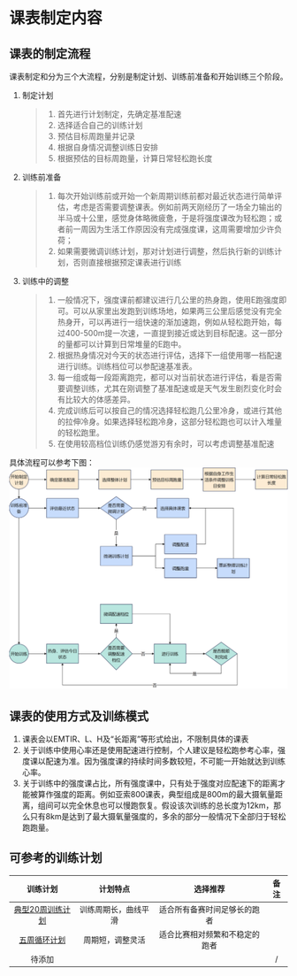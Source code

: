# 课表制定内容

## 课表的制定流程

课表制定和分为三个大流程，分别是制定计划、训练前准备和开始训练三个阶段。

1. 制定计划
    >1. 首先进行计划制定，先确定基准配速
    >2. 选择适合自己的训练计划
    >3. 预估目标周跑量并记录
    >4. 根据自身情况调整训练日安排
    >5. 根据预估的目标周跑量，计算日常轻松跑长度

2. 训练前准备
    >1. 每次开始训练前或开始一个新周期训练前都对最近状态进行简单评估，考虑是否需要调整课表。例如前两天刚经历了一场全力输出的半马或十公里，感觉身体略微疲惫，于是将强度课改为轻松跑；或者前一周因为生活工作原因没有完成强度课，这周需要增加少许负荷；
    >2. 如果需要微调训练计划，那对计划进行调整，然后执行新的训练计划，否则直接根据预定课表进行训练

3. 训练中的调整
    >1. 一般情况下，强度课前都建议进行几公里的热身跑，使用E跑强度即可。可以从家里出发跑到训练场地，如果两三公里后感觉没有完全热身开，可以再进行一组快速的渐加速跑，例如从轻松跑开始，每过400-500m提一次速，一直提到接近或达到目标配速。这一部分的量都可以计算到日常堆量的E跑中。
    >2. 根据热身情况对今天的状态进行评估，选择下一组使用哪一档配速进行训练。训练档位可以参配速基准表。
    >3. 每一组或每一段距离跑完，都可以对当前状态进行评估，看是否需要调整训练，尤其在刚调整了基准配速或是天气发生剧烈变化时会有比较大的体感差异。
    >4. 完成训练后可以按自己的情况选择轻松跑几公里冷身，或进行其他的拉伸冷身。如果选择轻松跑冷身，这部分轻松跑也可以计入堆量的轻松跑里。
    >5. 在使用较高档位训练仍感觉游刃有余时，可以考虑调整基准配速

具体流程可以参考下图：
![课表制定流程](../../image/plan_make_flowchart.png)

## 课表的使用方式及训练模式

1. 课表会以EMTIR、L、H及“长距离”等形式给出，不限制具体的课表
2. 关于训练中使用心率还是使用配速进行控制，个人建议是轻松跑参考心率，强度课以配速为准。因为强度课的持续时间多数较短，不可能一开始就达到训练心率。
3. 关于训练中的强度课占比，所有强度课中，只有处于强度对应配速下的距离才能被算作强度的距离。例如亚索800课表，典型组成是800m的最大摄氧量距离，组间可以完全休息也可以慢跑恢复。假设该次训练的总长度为12km，那么只有8km是达到了最大摄氧量强度的，多余的部分一般情况下全部归于轻松跑跑量。

## 可参考的训练计划

|训练计划|计划特点|选择推荐|备注|
|:-:|:-:|:-:|:-:|
|[典型20周训练计划]|训练周期长，曲线平滑|适合所有备赛时间足够长的跑者||
|[五周循环计划]|周期短，调整灵活|适合比赛相对频繁和不稳定的跑者||
|待添加|||/|

[典型20周训练计划]:./1-典型20周训练计划.md
[五周循环计划]:./2-五周循环训练计划.md